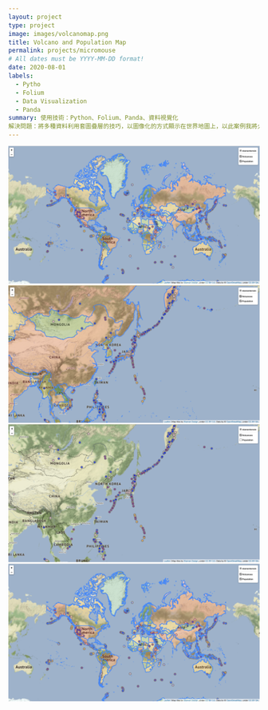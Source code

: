 ```yaml
---
layout: project
type: project
image: images/volcanomap.png
title: Volcano and Population Map
permalink: projects/micromouse
# All dates must be YYYY-MM-DD format!
date: 2020-08-01
labels:
  - Pytho
  - Folium
  - Data Visualization
  - Panda
summary: 使用技術：Python、Folium、Panda、資料視覺化
解決問題：將多種資料利用套圖疊層的技巧，以圖像化的方式顯示在世界地圖上，以此案例我將火山分佈的地方以及人口數依照不同的顏色進行區分與連動，可以選擇要看什麼圖層，也能選擇要看哪一區。
---
```

<div class="ui small rounded images">
  <img class="ui image" src="../images/volcanomap.png">
  <img class="ui image" src="../images/volcanomap_1.png">
  <img class="ui image" src="../images/volcanomap_2.png">
  <img class="ui image" src="../images/volcanomap_3.png">
</div>



